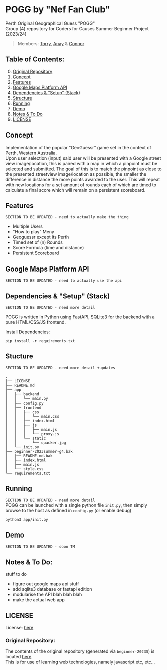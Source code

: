 # POGG by "Nef Fan Club"
Perth Original Geographical Guess "POGG"  
Group (4) repository for Coders for Causes Summer Beginner Project (2023/24)  
> Members: [Torry](https://torrytw.ooo), [Anay](https://github.com/Anay-Joshi26) & [Connor](https://github.com/connorstegall77997761125)

## Table of Contents:
0. [Original Repository](#original-repository)
1. [Concept](#concept)
2. [Features](#features)
3. [Google Maps Platform API](#google-maps-platform-api)
4. [Dependencies & "Setup" (Stack)](#dependencies--setup-stack)
5. [Structure](#structure)
6. [Running](#running)    
7. [Demo](#demo)  
8. [Notes & To Do](#notes--to-do)
9. [LICENSE](#license)

## Concept
Implementation of the popular "GeoGuessr" game set in the context of Perth, Western Australia.  
Upon user selection (input) said user will be presented with a Google street view image/location, this is paired with a map in which a pinpoint must be selected and submitted. The goal of this is to match the pinpoint as close to the presented streetview image/location as possible, the smaller the difference in distance the more points awarded to the user. This will repeat with new locations for a set amount of rounds each of which are timed to calculate a final score which will remain on a persistent scoreboard.

## Features
`SECTION TO BE UPDATED - need to actually make the thing`  
- Multiple Users
- "How to play" Meny
- Geoguessr except its Perth
- Timed set of (n) Rounds
- Score Formula (time and distance)
- Persistent Scoreboard

## Google Maps Platform API
`SECTION TO BE UPDATED - need to actually use the api`  

## Dependencies & "Setup" (Stack)
`SECTION TO BE UPDATED - need more detail`  

POGG is written in Python using FastAPI, SQLite3 for the backend with a pure HTML/CSS/JS frontend.

Install Dependencies:
```
pip install -r requirements.txt
```

## Stucture
`SECTION TO BE UPDATED - need more detail +updates`  
```
.
├── LICENSE
├── README.md
├── app
│   ├── backend
│   │   └── main.py
│   ├── config.py
│   ├── frontend
│   │   ├── css
│   │   │   └── main.css
│   │   ├── index.html
│   │   ├── js
│   │   │   ├── main.js
│   │   │   └── proxy.js
│   │   └── static
│   │       └── quacker.jpg
│   └── init.py
├── beginner-2023summer-g4.bak
│   ├── README.md.bak
│   ├── index.html
│   ├── main.js
│   └── style.css
└── requirements.txt
```

## Running
`SECTION TO BE UPDATED - need more detail`  
POGG can be launched with a single python file `init.py`, then simply browse to the host as defined in `config.py` (or enable debug)  
```
python3 app/init.py
```

## Demo
`SECTION TO BE UPDATED - soon TM`  

## Notes & To Do:
stuff to do
- figure out google maps api stuff
- add sqlite3 database or fastapi edition
- modularise the API blah blah blah
- make the actual web app

## LICENSE
License: [here](/LICENSE)

### Original Repository:
The contents of the original repository (generated via `beginner-2023S`) is located [here](/beginner-2023summer-g4.bak/).  
This is for use of learning web technologies, namely javascript etc, etc...

